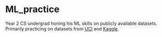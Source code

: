 # ML_practice
Year 2 CS undergrad honing his ML skills on publicly available datasets.
Primarily practicing on datasets from [UCI](https://archive.ics.uci.edu/ml/index.php) and [Kaggle](https://www.kaggle.com/).
